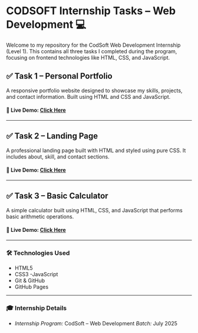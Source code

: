 # CODSOFT Internship Tasks – Web Development 💻
Welcome to my repository for the CodSoft Web Development Internship (Level 1). This contains all three tasks I completed during the program, focusing on frontend technologies like HTML, CSS, and JavaScript.

## ✅ Task 1 – Personal Portfolio
A responsive portfolio website designed to showcase my skills, projects, and contact information. Built using HTML and CSS and JavaScript.

####  🔗 Live Demo: [Click Here](https://github.com/ShitalYadav18/CODSOFT/tree/main/Task-1/Portfolio%20website)
---
## ✅ Task 2 – Landing Page
A professional landing page built with  HTML and styled using pure CSS. It includes about, skill, and contact sections.

####  🔗 Live Demo: [Click Here]()
---
## ✅ Task 3 – Basic Calculator
A simple calculator built using HTML, CSS, and JavaScript that performs basic arithmetic operations. 

####  🔗 Live Demo: [Click Here]()
---
### 🛠 Technologies Used
- HTML5
- CSS3
-JavaScript
- Git & GitHub
- GitHub Pages
---
### 🎓 Internship Details
- *Internship Program:* CodSoft – Web Development
*Batch:* July 2025
